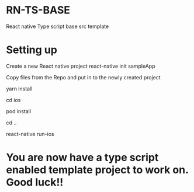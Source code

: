 # RN-TS-BASE
React native Type script base src template

# Setting up

Create a new React native project
react-native init sampleApp

Copy files from the Repo and put in to the newly created project 

yarn install 

cd ios

pod install 

cd ..

react-native run-ios

# You are now have a type script enabled template project to work on. Good luck!! 
